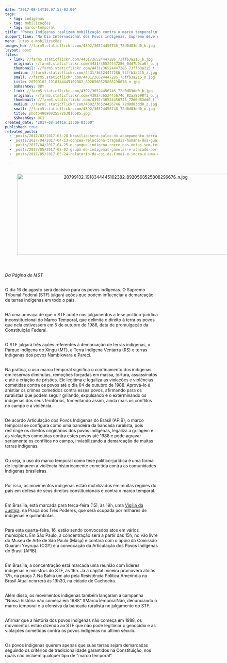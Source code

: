 ```yaml
---
date: "2017-08-14T16:07:53-03:00"
tags:
  - tag: indigenas
  - tag: mobilizações
  - tag: marco-temporal
title: "Povos Indígenas realizam mobilização contra o marco temporal\n"
support_line: "No Dia Internacional dos Povos indígenas, Supremo deve decidir sobre três áreas não demarcadas, cujas medidas favorecem a bancada ruralista\n"
menu: lutas e mobilizações
images_hd: //farm5.staticflickr.com/4392/36524456746_72d0d83dd0_b.jpg
layout: post
files:
  - link: //farm5.staticflickr.com/4431/36524447286_73ffb3a215_b.jpg
    original: //farm5.staticflickr.com/4431/36524447286_0dd7b9ca6f_o.jpg
    thumbnail: //farm5.staticflickr.com/4431/36524447286_73ffb3a215_t.jpg
    medium: //farm5.staticflickr.com/4431/36524447286_73ffb3a215_z.jpg
    small: //farm5.staticflickr.com/4431/36524447286_73ffb3a215_n.jpg
    title: 20799102_1918344445102382_8920568525808296676_n.jpg
    $$hashKey: 0BY
  - link: //farm5.staticflickr.com/4392/36524456746_72d0d83dd0_b.jpg
    original: //farm5.staticflickr.com/4392/36524456746_82aa8698f1_o.jpg
    thumbnail: //farm5.staticflickr.com/4392/36524456746_72d0d83dd0_t.jpg
    medium: //farm5.staticflickr.com/4392/36524456746_72d0d83dd0_z.jpg
    small: //farm5.staticflickr.com/4392/36524456746_72d0d83dd0_n.jpg
    title: photo4909002557263816685.jpg
    $$hashKey: 0C1
created_date: "2017-08-14T16:13:06-03:00"
published: true
releated_posts:
  - _posts/2017/03/2017-03-28-brasilia-sera-palco-do-acampamento-terra-livre-que-reunira-mais-de-1-5-indigenas.md
  - _posts/2017/04/2017-04-13-consea-relaciona-tragedia-humana-dos-guarani-kaiowa-ao-agronegocio.md
  - _posts/2017/04/2017-04-25-o-sangue-indigena-corre-nas-veias-sem-terra.md
  - _posts/2017/05/2017-05-02-grupo-de-indigenas-gamelas-e-atacado-por-pistoleiros-no-maranhao.md
  - _posts/2017/05/2017-05-24-relatorio-da-cpi-da-funai-e-incra-e-uma-compilacao-de-insanidades.md

---
```

<div style="text-align:center">
<figure class="image" style="display:inline-block"><img alt="20799102_1918344445102382_8920568525808296676_n.jpg" height="266" src="//farm5.staticflickr.com/4431/36524447286_73ffb3a215_b.jpg" width="700" />
<figcaption></figcaption>
</figure>
</div>

<p>&nbsp;</p>

<p><em>Da P&aacute;gina do MST&nbsp;</em></p>

<p><br />
O dia 16 de agosto ser&aacute; decisivo para os povos ind&iacute;genas. O Supremo Tribunal Federal (STF) julgar&aacute; a&ccedil;&otilde;es que podem influenciar a demarca&ccedil;&atilde;o de terras ind&iacute;genas em todo o pa&iacute;s.&nbsp;</p>

<p><br />
H&aacute; uma amea&ccedil;a de que o STF adote nos julgamentos a tese pol&iacute;tico-jur&iacute;dica inconstitucional do Marco Temporal, que delimita o direito &agrave; terra os povos que nela estivessem em 5 de outubro de 1988, data de promulga&ccedil;&atilde;o da Constitui&ccedil;&atilde;o Federal.</p>

<p><br />
O STF julgar&aacute; tr&ecirc;s a&ccedil;&otilde;es referentes &agrave; demarca&ccedil;&atilde;o de terras ind&iacute;genas, o Parque Ind&iacute;gena do Xingu (MT), a Terra Ind&iacute;gena Ventarra (RS) e terras ind&iacute;genas dos povos Nambikwara e Pareci.&nbsp;</p>

<p><br />
Na pr&aacute;tica, o uso marco temporal significa o confinamento dos ind&iacute;genas em reservas diminutas, remo&ccedil;&otilde;es for&ccedil;adas em massa, tortura, assassinatos e at&eacute; a cria&ccedil;&atilde;o de pris&otilde;es. Ele legitima e legaliza as viola&ccedil;&otilde;es e viol&ecirc;ncias cometidas contra os povos at&eacute; o dia 04 de outubro de 1988. Aprov&aacute;-lo &eacute; anistiar os crimes cometidos contra esses povos, afirmando para os ruralistas que podem seguir grilando, expulsando e o exterminando os ind&iacute;genas dos seus territ&oacute;rios, fomentando assim, ainda mais os conflitos no campo e a viol&ecirc;ncia.</p>

<p><br />
De acordo Articula&ccedil;&atilde;o dos Povos Ind&iacute;genas do Brasil (APIB), o marco temporal se configura como uma bandeira da bancada ruralista, pois restringe os direitos origin&aacute;rios dos povos ind&iacute;genas, legaliza a grilagem e as viola&ccedil;&otilde;es cometidas contra estes povos at&eacute; 1988 e pode agravar seriamente os conflitos no campo, inviabilizando a demarca&ccedil;&atilde;o de muitas terras ind&iacute;genas.</p>

<p><br />
Ou seja, o uso do marco temporal como tese pol&iacute;tico-jur&iacute;dica &eacute; uma forma de legitimarem a viol&ecirc;ncia historicamente cometida contra as comunidades ind&iacute;genas brasileiras.</p>

<p><br />
Por isso, os movimentos ind&iacute;genas est&atilde;o mobilizados em muitas regi&otilde;es do pa&iacute;s em defesa de seus direitos constitucionais e contra o marco temporal.&nbsp;</p>

<p><br />
Em Bras&iacute;lia, est&aacute; marcada para ter&ccedil;a-feira (15), &agrave;s 19h, uma <a href="http://(https://www.facebook.com/events/230810824108593/?acontext=%7B%22ref%22%3A%2229%22%2C%22ref_notif_type%22%3A%22plan_user_invited%22%2C%22action_history%22%3A%22null%22%7D&amp;ref=notif&amp;notif_t=plan_user_invited&amp;notif_id=1502732834584255)">Vig&iacute;lia da Justi&ccedil;a</a>. na Pra&ccedil;a dos Tr&ecirc;s Poderes, que ser&aacute; ocupada por milhares de ind&iacute;genas e quilombolas.&nbsp;</p>

<p><br />
Para esta quarta-feira, 16, est&atilde;o sendo convocados atos em v&aacute;rios munic&iacute;pios. Em S&atilde;o Paulo, a concentra&ccedil;&atilde;o ser&aacute; a partir das 15h, no v&atilde;o livre do Museu de Arte de S&atilde;o Paulo (Masp) e contar&aacute; com o apoio da Comiss&atilde;o Guarani Yvyrupa (CGY) e a convoca&ccedil;&atilde;o da Articula&ccedil;&atilde;o dos Povos Ind&iacute;genas do Brasil (APIB).</p>

<p><br />
Em Bras&iacute;lia, a concentra&ccedil;&atilde;o est&aacute; marcada uma reuni&atilde;o com l&iacute;deres ind&iacute;genas e ministros do STF, &agrave;s 16h. J&aacute; a capital mineira promover&aacute; ato &agrave;s 17h, na pra&ccedil;a 7. Na Bahia um ato pela Resist&ecirc;ncia Pol&iacute;tica Amer&iacute;ndia no Brasil Atual ocorrer&aacute; &agrave;s 19h30, na cidade de Cachoeira.</p>

<p><br />
Al&eacute;m disso, os movimentos ind&iacute;genas tamb&eacute;m lan&ccedil;aram a campanha &quot;Nossa hist&oacute;ria n&atilde;o come&ccedil;a em 1988&quot; #MarcoTemporalN&atilde;o, denunciando o marco temporal e a ofensiva da bancada ruralista no julgamento do STF.&nbsp;</p>

<p><br />
Afirmar que a hist&oacute;ria dos povos ind&iacute;genas n&atilde;o come&ccedil;a em 1988, os movimentos est&atilde;o dizendo ao STF que n&atilde;o pode legitimar o genoc&iacute;dio e as viola&ccedil;&otilde;es cometidas contra os povos ind&iacute;genas no &uacute;ltimo s&eacute;culo.&nbsp;</p>

<p><br />
Os povos ind&iacute;genas querem apenas que suas terras sejam demarcadas seguindo os crit&eacute;rios de tradicionalidade garantidos na Constitui&ccedil;&atilde;o, nos quais n&atilde;o incluem qualquer tipo de &ldquo;marco temporal&rdquo;.</p>
